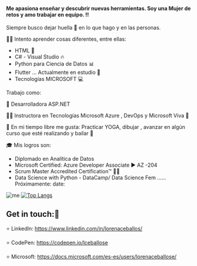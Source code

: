 #### Me apasiona enseñar y descubrir nuevas herramientas. Soy una Mujer de retos y amo trabajar en equipo. :bangbang:
Siempre busco dejar huella :high_heel: en lo que hago y en las personas.


:woman_technologist: Intento aprender cosas diferentes, entre ellas: 
* HTML :yellow_heart:
* C# - Visual Studio  :fire:
* Python para Ciencia de Datos  :bar_chart:
* Flutter ... Actualmente en estudio :pencil:
* Tecnologías MICROSOFT :computer:


Trabajo como:

:star2: Desarrolladora ASP.NET

:woman_teacher: Instructora en Tecnologías Microsoft Azure , DevOps y Microsoft Viva :couple:




:woman: En mi tiempo libre me gusta: Practicar YOGA, dibujar , avanzar en algún curso que esté realizando y bailar :dancer:




:mortar_board: Mis logros son:
* Diplomado en Analítica de Datos
* Microsoft Certified: Azure Developer Associate :arrow_forward: AZ -204
* Scrum Master Accredited Certification™ :man_student:
* Data Science with Python - DataCamp/ Data Science Fem ...... Próximamente: date:

![me](https://github-readme-stats.vercel.app/api?username=LceballosE&hide=contribs,prs&theme=material-palenight&show_icons=true) 
[![Top Langs](https://github-readme-stats.vercel.app/api/top-langs/?username=LceballosE&layout=compact&theme=buefy)](https://github.com/LceballosE/github-readme-stats)



## Get in touch::handshake: 

:star:  LinkedIn: https://www.linkedin.com/in/lorenaceballos/
  
:star:  CodePen: https://codepen.io/lceballose

:star: Microsoft: https://docs.microsoft.com/es-es/users/lorenaceballose/

<!--
**LceballosE/LceballosE** is a ✨ _special_ ✨ repository because its `README.md` (this file) appears on your GitHub profile.
